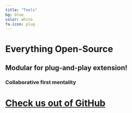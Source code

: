 ```yaml
---
title: "Tools"
bg: blue
color: white
fa-icon: plug
---
```


# Everything Open-Source

## Modular for plug-and-play extension!

### Collaborative first mentality

# [Check us out of GitHub](https://github.com/DivSeek-Canada)
